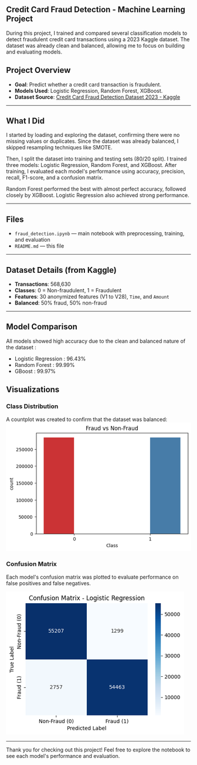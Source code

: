 ## Credit Card Fraud Detection - Machine Learning Project

During this project, I trained and compared several classification models to detect fraudulent credit card transactions using a 2023 Kaggle dataset. The dataset was already clean and balanced, allowing me to focus on building and evaluating models.

## Project Overview

- **Goal**: Predict whether a credit card transaction is fraudulent.
- **Models Used**: Logistic Regression, Random Forest, XGBoost.
- **Dataset Source**: [Credit Card Fraud Detection Dataset 2023 - Kaggle](https://www.kaggle.com/datasets/nelgiriyewithana/credit-card-fraud-detection-dataset-2023)

---

## What I Did

I started by loading and exploring the dataset, confirming there were no missing values or duplicates. Since the dataset was already balanced, I skipped resampling techniques like SMOTE.

Then, I split the dataset into training and testing sets (80/20 split). I trained three models: Logistic Regression, Random Forest, and XGBoost. After training, I evaluated each model's performance using accuracy, precision, recall, F1-score, and a confusion matrix.

Random Forest performed the best with almost perfect accuracy, followed closely by XGBoost. Logistic Regression also achieved strong performance.

---

## Files

- `fraud_detection.ipynb` — main notebook with preprocessing, training, and evaluation
- `README.md` — this file

---
##  Dataset Details (from Kaggle)

- **Transactions**: 568,630
- **Classes**: 0 = Non-fraudulent, 1 = Fraudulent
- **Features**: 30 anonymized features (V1 to V28), `Time`, and `Amount`
- **Balanced**: 50% fraud, 50% non-fraud

---

## Model Comparison

All models showed high accuracy due to the clean and balanced nature of the dataset : 
- Logistic Regression : 96.43%
-  Random Forest : 99.99%
-   GBoost : 99.97%  

## Visualizations

### Class Distribution
A countplot was created to confirm that the dataset was balanced:
![Fraud vs Non-Fraud](fraud_distribution.png)

### Confusion Matrix
Each model's confusion matrix was plotted to evaluate performance on false positives and false negatives.

![Confusion Matrix](confusion_matrix.png)

---

Thank you for checking out this project! Feel free to explore the notebook to see each model's performance and evaluation.

